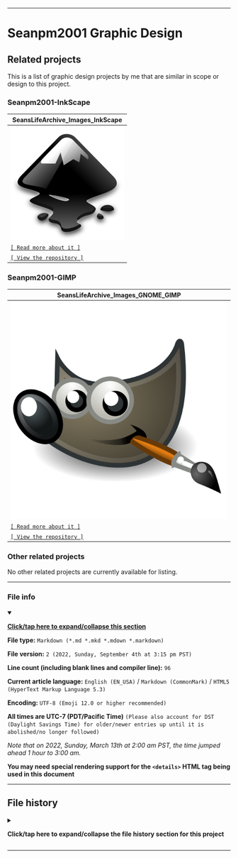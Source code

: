 
***

# Seanpm2001 Graphic Design

## Related projects

This is a list of graphic design projects by me that are similar in scope or design to this project.

### Seanpm2001-InkScape

| SeansLifeArchive_Images_InkScape |
|---|
| ![/!Related_Projects/Seanpm2001-InkScape/Inkscape_logo_2.svg](/!Related_Projects/Seanpm2001-InkScape/Inkscape_logo_2.svg) |
| [` [ Read more about it ] `](/!Related_Projects/Seanpm2001-InkScape/) |
| [` [ View the repository ] `](https://github.com/seanpm2001/SeansLifeArchive_Images_InkScape/)

### Seanpm2001-GIMP

| SeansLifeArchive_Images_GNOME_GIMP |
|---|
| ![/!Related_Projects/Seanpm2001-GIMP/The_GIMP_icon_-_gnome-1.svg](/!Related_Projects/Seanpm2001-GIMP/The_GIMP_icon_-_gnome-1.svg) |
| [` [ Read more about it ] `](/!Related_Projects/Seanpm2001-GIMP/) |
| [` [ View the repository ] `](https://github.com/seanpm2001/SeansLifeArchive_Images_GNOME_GIMP/)

### Other related projects

No other related projects are currently available for listing.

***

### File info

<details open><summary><p lang="en"><b><u>Click/tap here to expand/collapse this section</u></b></p></summary>

**File type:** `Markdown (*.md *.mkd *.mdown *.markdown)`

**File version:** `2 (2022, Sunday, September 4th at 3:15 pm PST)`

**Line count (including blank lines and compiler line):** `96`

**Current article language:** `English (EN_USA)` / `Markdown (CommonMark)` / `HTML5 (HyperText Markup Language 5.3)`

**Encoding:** `UTF-8 (Emoji 12.0 or higher recommended)`

**All times are UTC-7 (PDT/Pacific Time)** `(Please also account for DST (Daylight Savings Time) for older/newer entries up until it is abolished/no longer followed)`

_Note that on 2022, Sunday, March 13th at 2:00 am PST, the time jumped ahead 1 hour to 3:00 am._

**You may need special rendering support for the `<details>` HTML tag being used in this document**

</details>

***

## File history

<details><summary><p lang="en"><b>Click/tap here to expand/collapse the file history section for this project</b></p></summary>

<details><summary><p lang="en"><b>Version 1 (2022, Wednesday, August 31st at 5:38 pm PST)</b></p></summary>

**This version was made by:** [`@seanpm2001`](https://github.com/seanpm2001/)

> Changes:

- [x] Started the file
- [x] Added the title section
- [x] Added the `seanpm2001-InkScape` section
- [x] Added the `Other related projects` section
- [x] Added the `file info` section
- [x] Added the `file history` section
- - [x] Added an entry for version 1
- [ ] No other changes in version 1

</details>

<details><summary><p lang="en"><b>Version 2 (2022, Sunday, September 4th at 3:15 pm PST)</b></p></summary>

**This version was made by:** [`@seanpm2001`](https://github.com/seanpm2001/)

> Changes:

- [x] Updated the `Seanpm2001-InkScape` section
- [x] Added the `seanpm2001-GIMP` section
- [x] Updated the `file info` section
- [x] Updated the `file history` section
- - [x] Added an entry for version 2
- - [x] Updated the entry fro version 1
- [ ] No other changes in version 2

</details>

</details>

***
